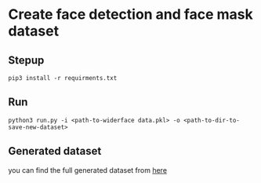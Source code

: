 # Create face detection and face mask dataset
## Stepup
`pip3 install -r requirments.txt`

## Run
`python3 run.py -i <path-to-widerface data.pkl> -o <path-to-dir-to-save-new-dataset>`

## Generated dataset
you can find the full generated dataset from [here](https://drive.google.com/drive/folders/1u5seFz2lsbkjbXoE1uzS6eF27m1xDpy5)
